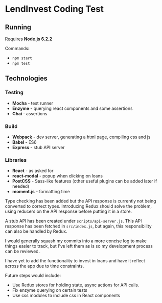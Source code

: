 LendInvest Coding Test
======================

## Running
Requires **Node.js 6.2.2**

Commands:
- `npm start`
- `npm test`

## Technologies

### Testing
- **Mocha** - test runner
- **Enzyme** - querying react components and some assertions
- **Chai** - assertions

### Build
- **Webpack** - dev server, generating a html page, compiling css and js
- **Babel** - ES6
- **Express** - stub API server

### Libraries
- **React** - as asked for
- **react-modal** - popup when clicking on loans
- **PostCSS** - Sass-like features (other useful plugins can be added later if needed)
- **moment.js** - formatting time

Type checking has been added but the API response is currently not being converted to correct types.
Introducing Redux should solve the problem, using reducers on the API response before putting it in a store.

A stub API has been created under `scripts/api-server.js`. This API response has been fetched in `src/index.js`, but again, this responsibility can also be handled by Redux.

I would generally squash my commits into a more concise log to make things easier to track, but I've left them as is so my development process can be reviewed.

I have yet to add the functionality to invest in loans and have it reflect across the app due to time constraints.

Future steps would include:
- Use Redux stores for holding state, async actions for API calls.
- Fix enzyme querying on certain tests
- Use css modules to include css in React components
